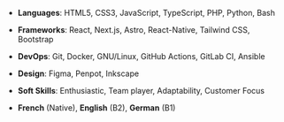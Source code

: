 ---
---
- **Languages**: HTML5, CSS3, JavaScript, TypeScript, PHP, Python, Bash  
- **Frameworks**: React, Next.js, Astro, React-Native, Tailwind CSS, Bootstrap  
- **DevOps**: Git, Docker, GNU/Linux, GitHub Actions, GitLab CI, Ansible   
- **Design**: Figma, Penpot, Inkscape  
- **Soft Skills**: Enthusiastic, Team player, Adaptability, Customer Focus

- **French** (Native), **English** (B2), **German** (B1)